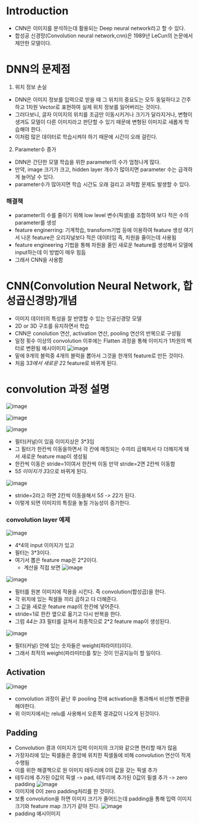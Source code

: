# Introduction
- CNN은 이미지를 분석하는데 활용되는 Deep neural network라고 할 수 있다.
- 합성공 신경망(Convolution neural network,cnn)은 1989년 LeCun의 논문에서 제안한 모델이다. 

# DNN의 문제점
1. 위치 정보 손실
- DNN은 이미지 정보를 입력으로 받을 때 그 위치의 중요도는 모두 동일하다고 간주하고 1차원 Vector로 표현하여 실제 위치 정보를 잃어버리는 것이다.
- 그러다보니, 글자 이미지의 위치를 조금만 이동시키거나 크기가 달라지거나, 변형이 생겨도 모델이 다른 이미지라고 판단할 수 있기 때문에 변형된 이미지로 새롭게 학습해야 한다.
- 이처럼 많은 데이터로 학습시켜야 하기 때문에 시간이 오래 걸린다.
2. Parameter수 증가
- DNN은 간단한 모델 학습을 위한 parameter의 수가 엄청나게 많다.
- 만약, image 크기가 크고, hidden layer 개수가 많아지면 parameter 수는 급격하게 늘어날 수 있다.
- parameter수가 많아지면 학습 시간도 오래 걸리고 과적합 문제도 발생할 수 있다.
### 해결책
- parameter의 수를 줄이기 위해 low level 변수(픽셀)를 조합하여 보다 적은 수의 parameter를 생성
- feature enginerring: 기계학습, transform기법 등에 이용하여 feature 생성
                       여기서 나온 feature은 오리지널보다 적은 데이터임 즉, 차원을 줄이는데 사용됨
- feature engineering 기법을 통해 차원을 줄인 새로운 feature를 생성해서 모델에 input하는데 이 방법이 매우 힘듬
- 그래서 CNN을 사용함

# CNN(Convolution Neural Network, 합성곱신경망)개념
- 이미지 데이터의 특성을 잘 반영할 수 있는 인공신경망 모델
- 2D or 3D 구조를 유지하면서 학습
- CNN은 conolution 연산, activation 연산, pooling 연산의 반복으로 구성됨
- 일정 횟수 이상의 convolution 이후에는 Flatten 과정을 통해 이미지가 1차원의 벡터로 변환됨
예시이미지
![image](https://user-images.githubusercontent.com/83350692/225309341-a1d0c862-e0b8-4b17-84b4-919aab98221d.png)
- 밑에 9개의 블럭중 4개의 블럭을 뽑아서 그것을 한개의 feature로 만든 것이다.
- 처음 3*3에서 새로운 2*2 feature로 바뀌게 된다.

# convolution 과정 설명
![image](https://user-images.githubusercontent.com/83350692/225311282-e90ab5c8-885d-4ef1-a592-ebd3ff332054.png)

![image](https://user-images.githubusercontent.com/83350692/225311437-9de4872a-7aa8-439b-b600-1f3ad4ebeeca.png)

![image](https://user-images.githubusercontent.com/83350692/225311969-fee7262c-d220-498e-b0a0-3855c85766fb.png)

- 필터(커널)이 있음 이미지상은 3*3임
- 그 필터가 한칸씩 이동을하면서 각 칸에 매칭되는 수끼리 곱해져서 다 더해지게 돼서 새로운 feature map이 생성됨
- 한칸씩 이동은 stride=1이여서 한칸씩 이동 만약 stride=2면 2칸씩 이동함
- 5*5 이미지가 3*3으로 바뀌게 된다.

![image](https://user-images.githubusercontent.com/83350692/225312184-f7bdaa3c-aae0-4aec-a1ae-15c0be60c331.png)
- stride=2라고 하면 2칸씩 이동을해서 5*5 -> 2*2가 된다.
- 이렇게 되면 이미지의 특징을 놓칠 가능성이 증가한다.

### convolution layer 예제
![image](https://user-images.githubusercontent.com/83350692/225312805-602baecd-3679-4571-aaf2-19be8830cd83.png)
- 4*4의 input 이미지가 있고
- 필터는 3*3이다.
- 여기서 뽑은 feature map은 2*2이다.
  - 계산을 직접 보면
![image](https://user-images.githubusercontent.com/83350692/225313191-36c275a8-57bb-4782-a244-0169d77eb482.png)

![image](https://user-images.githubusercontent.com/83350692/225313340-570aabaa-630b-4b23-b8f2-c58b8eb6917c.png)
- 필터를 원본 이미지에 적용을 시킨다. 즉 convolution(합성곱)을 한다.
- 각 위치에 있는 픽셀들 끼리 곱하고 다 더해준다.
- 그 값을 새로운 feature map의 한칸에 넣어준다.
- stride=1로 한칸 옆으로 옮기고 다시 반복을 한다.
- 그럼 4*4는 3*3 필터를 걸쳐서 최종적으로 2*2 feature map이 생성된다.

![image](https://user-images.githubusercontent.com/83350692/225313711-71fcd267-19ad-446a-a33c-d80e7b2f8e23.png)
- 필터(커널) 안에 있는 숫자들은 weight(파라미터)이다. 
- 그래서 최적의 weight(파라미터)를 찾는 것이 인공지능이 할 일이다.

## Activation
![image](https://user-images.githubusercontent.com/83350692/225314844-7fe5a34d-e738-492c-b8ea-62a62ffee444.png)
- convolution 과정이 끝난 후 pooling 전에 activation을 통과해서 비선형 변환을 해야한다.
- 위 이미지에서는 relu를 사용해서 오른쪽 결과값이 나오게 된것이다.

## Padding
- Convolution 결과 이미지가 입력 이미지의 크기와 같으면 편리할 때가 많음
- 가장자리에 있는 픽셀들은 중앙에 위치한 픽셀들에 비해 convolution 연산이 적게 수행됨
- 이를 위한 해결책으로 원 이미지 테두리에 0의 값을 갖는 픽셀 추가
- 테두리에 추가된 0값의 픽셀 -> pad, 테두리에 추가된 0값의 필셀 추가 -> zero padding
![image](https://user-images.githubusercontent.com/83350692/225319012-23f0b100-476f-445c-8ef8-33fce81e404d.png)
- 이미지에 0이 zero padding처리를 한 것이다.
- 보통 convolution을 하면 이미지 크기가 줄어드는데 padding을 통해 입력 이미지 크기와 feature map 크기가 같아 진다.
![image](https://user-images.githubusercontent.com/83350692/225319246-c272d596-2e07-48c3-a716-519ad1ebf86a.png)
- padding 예시이미지
